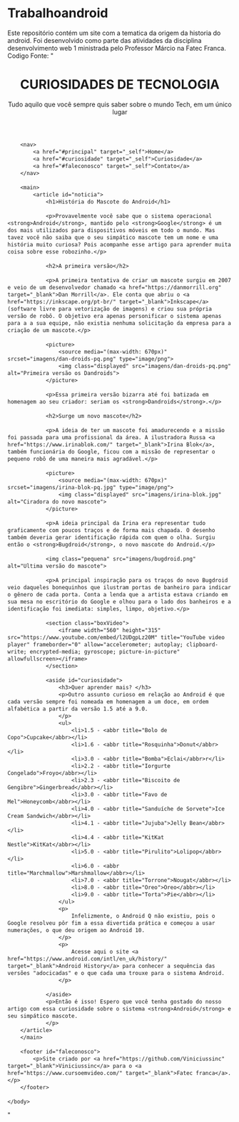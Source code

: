 # Trabalhoandroid
Este repositório contém um site com a tematica da origem da historia do android. Foi desenvolvido como parte das atividades da disciplina desenvolvimento web 1 ministrada pelo Professor Márcio na Fatec Franca.
Codigo Fonte:
"
<!DOCTYPE html>
<html>
	<head>
		<meta charset="utf-8">
 		<meta lang = "pt-br">
		 <meta name="viewport" content="width=device-width, initial-scale=1.0">
		<title>Como surgiu o mascote do Android</title>
		<link href="style/style.css" rel="stylesheet">
		<link rel="shortcut icon" href="imagens/favicon.ico" type="image/x-icon">
 	</head>
	<body>
		<header>	
		   <h1>CURIOSIDADES DE TECNOLOGIA</h1>
		   <p>Tudo aquilo que você sempre quis saber sobre o mundo Tech, em um único lugar</p>
		</header>

		<nav>
			<a href="#principal" target="_self">Home</a>
			<a href="#curiosidade" target="_self">Curiosidade</a>
			<a href="#faleconosco" target="_self">Contato</a>
		</nav>

		<main>
			<article id="noticia">
				<h1>História do Mascote do Android</h1>
				
				<p>Provavelmente você sabe que o sistema operacional <strong>Android</strong>, mantido pelo <strong>Google</strong> é um dos mais utilizados para dispositivos móveis em todo o mundo. Mas tavez você não saiba que o seu simpático mascote tem um nome e uma história muito curiosa? Pois acompanhe esse artigo para aprender muita coisa sobre esse robozinho.</p>

				<h2>A primeira versão</h2>
				
				<p>A primeira tentativa de criar um mascote surgiu em 2007 e veio de um desenvolvedor chamado <a href="https://danmorrill.org" target="_blank">Dan Morrill</a>. Ele conta que abriu o <a href="https://inkscape.org/pt-br/" target="_blank">Inkscape</a> (software livre para vetorização de imagens) e criou sua própria versão de robô. O objetivo era apenas personificar o sistema apenas para a a sua equipe, não existia nenhuma solicitação da empresa para a criação de um mascote.</p>
				
				<picture>
					<source media="(max-width: 670px)" srcset="imagens/dan-droids-pq.png" type="image/png">
					<img class="displayed" src="imagens/dan-droids-pq.png" alt="Primeira versão os Dandroids">
				</picture>
				
				<p>Essa primeira versão bizarra até foi batizada em homenagem ao seu criador: seriam os <strong>Dandroids</strong>.</p>

				<h2>Surge um novo mascote</h2>
				
				<p>A ideia de ter um mascote foi amadurecendo e a missão foi passada para uma profissional da área. A ilustradora Russa <a href="https://www.irinablok.com/" target="_blank">Irina Blok</a>, também funcionária do Google, ficou com a missão de representar o pequeno robô de uma maneira mais agradável.</p>
				
				<picture>
					<source media="(max-width: 670px)" srcset="imagens/irina-blok-pq.jpg" type="image/png">
					<img class="displayed" src="imagens/irina-blok.jpg" alt="Ciradora do novo mascote">
				</picture>
				
				<p>A ideia principal da Irina era representar tudo graficamente com poucos traços e de forma mais chapada. O desenho também deveria gerar identificação rápida com quem o olha. Surgiu então o <strong>Bugdroid</strong>, o novo mascote do Android.</p>
				
				<img class="pequena" src="imagens/bugdroid.png" alt="Ultima versão do mascote">
				
				<p>A principal inspiração para os traços do novo Bugdroid veio daqueles bonequinhos que ilustram portas de banheiro para indicar o gênero de cada porta. Conta a lenda que a artista estava criando em sua mesa no escritório do Google e olhou para o lado dos banheiros e a identificação foi imediata: simples, limpo, objetivo.</p>

				<section class="boxVideo">
					<iframe width="560" height="315" src="https://www.youtube.com/embed/l2UDgpLz20M" title="YouTube video player" frameborder="0" allow="accelerometer; autoplay; clipboard-write; encrypted-media; gyroscope; picture-in-picture" allowfullscreen></iframe>
				</section>

				<aside id="curiosidade">
					<h3>Quer aprender mais? </h3>
					<p>Outro assunto curioso em relação ao Android é que cada versão sempre foi nomeada em homenagem a um doce, em ordem alfabética a partir da versão 1.5 até a 9.0.
					</p>
					<ul>
						<li>1.5 - <abbr title="Bolo de Copo">Cupcake</abbr></li>
						<li>1.6 - <abbr title="Rosquinha">Donut</abbr></li>
						<li>3.0 - <abbr title="Bomba">Eclai</abbr>r</li>
						<li>2.2 - <abbr title="Iorgurte Congelado">Froyo</abbr></li>
						<li>2.3 - <abbr title="Biscoito de Gengibre">Gingerbread</abbr></li>
						<li>3.0 - <abbr title="Favo de Mel">Honeycomb</abbr></li>
						<li>4.0 - <abbr title="Sanduíche de Sorvete">Ice Cream Sandwich</abbr></li>
						<li>4.1 - <abbr title="Jujuba">Jelly Bean</abbr></li>
						<li>4.4 - <abbr title="KitKat Nestle">KitKat</abbr></li>
						<li>5.0 - <abbr title="Pirulito">Lolipop</abbr></li>
						<li>6.0 - <abbr title="Marchmallow">Marshmallow</abbr></li>
						<li>7.0 - <abbr title="Torrone">Nougat</abbr></li>
						<li>8.0 - <abbr title="Oreo">Oreo</abbr></li>
						<li>9.0 - <abbr title="Torta">Pie</abbr></li>
					</ul>		
					<p>
						Infelizmente, o Android Q não existiu, pois o Google resolveu pôr fim a essa divertida prática e começou a usar numerações, o que deu origem ao Android 10.
					</p>
					<p>
						Acesse aqui o site <a href="https://www.android.com/intl/en_uk/history/" target="_blank">Android History</a> para conhecer a sequência das versões "adocicadas" e o que cada uma trouxe para o sistema Android.
					</p>

				</aside>
				<p>Então é isso! Espero que você tenha gostado do nosso artigo com essa curiosidade sobre o sistema <strong>Android</strong> e seu simpático mascote.
				</p>
		</article>
		</main>
		
		<footer id="faleconosco">
			<p>Site criado por <a href="https://github.com/Viniciussinc" target="_blank">Viniciussinc</a> para o <a href="https://www.cursoemvideo.com/" target="_blank">Fatec franca</a>.</p>
		</footer>
		
	</body>
</html>"
